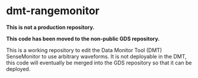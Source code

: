 # dmt-rangemonitor

**This is not a production repository.**

**This code has been moved to the non-public GDS repository.**

This is a working repository to edit the Data Monitor Tool (DMT) SenseMonitor to use arbitrary waveforms. It is not deployable in the DMT, this code will eventually be merged into the GDS repository so that it can be deployed.
